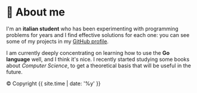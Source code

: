 # 📝 About me
I'm an **italian student** who has been experimenting with programming problems for years
and I find effective solutions for each one: you can see some of my projects in my [GitHub profile](https://github.com/ErikPelli).

I am currently deeply concentrating on learning how to use the **Go language** well, and I think it's nice.
I recently started studying some books about _Computer Science_, to get a theoretical basis that will be useful in the future.

© Copyright {{ site.time | date: '%y' }}
